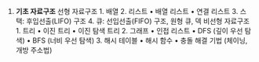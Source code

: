 1. **기초 자료구조**
	선형 자료구조
		1.	배열
		2.	리스트
		•	배열 리스트
		•	연결 리스트
		3.	스택: 후입선출(LIFO) 구조
		4.	큐: 선입선출(FIFO) 구조, 원형 큐, 덱
	비선형 자료구조
		1.	트리
		•	이진 트리
		•	이진 탐색 트리
		2.	그래프
		•	인접 리스트
		•	DFS (깊이 우선 탐색)
		•	BFS (너비 우선 탐색)
		3.	해시 테이블
		•	해시 함수
		•	충돌 해결 기법 (체이닝, 개방 주소법)